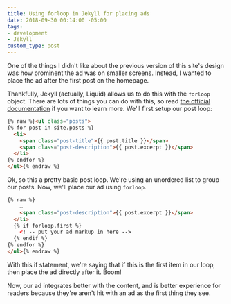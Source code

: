 ```yaml
---
title: Using forloop in Jekyll for placing ads
date: 2018-09-30 00:14:00 -05:00
tags:
- development
- Jekyll
custom_type: post
---
```


One of the things I didn't like about the previous version of this site's design was how prominent the ad was on smaller screens. Instead, I wanted to place the ad after the first post on the homepage.

Thankfully, Jekyll (actually, Liquid) allows us to do this with the `forloop` object. There are lots of things you can do with this, so read [the official documentation](https://help.shopify.com/en/themes/liquid/objects/for-loops) if you want to learn more. We'll first setup our post loop:

```html
{% raw %}<ul class="posts">
{% for post in site.posts %}
  <li>
    <span class="post-title">{{ post.title }}</span>
    <span class="post-description">{{ post.excerpt }}</span>
  </li>
{% endfor %}
</ul>{% endraw %}
```

Ok, so this a pretty basic post loop. We're using an unordered list to group our posts. Now, we'll place our ad using `forloop`.

```html
{% raw %}
    …
    <span class="post-description">{{ post.excerpt }}</span>
  </li>
  {% if forloop.first %}
    <! -- put your ad markup in here -->
  {% endif %}
{% endfor %}
</ul>{% endraw %}
```

With this if statement, we're saying that if this is the first item in our loop, then place the ad directly after it. Boom!

Now, our ad integrates better with the content, and is better experience for readers because they're aren't hit with an ad as the first thing they see.

